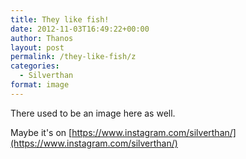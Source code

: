 ```yaml
---
title: They like fish!
date: 2012-11-03T16:49:22+00:00
author: Thanos
layout: post
permalink: /they-like-fish/z
categories:
  - Silverthan
format: image
---
```

There used to be an image here as well.

Maybe it's on [https://www.instagram.com/silverthan/](https://www.instagram.com/silverthan/)